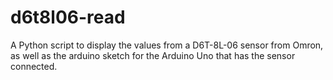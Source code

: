 # d6t8l06-read
A Python script to display the values from a D6T-8L-06 sensor from Omron, as well as the arduino sketch for the Arduino Uno that has the sensor connected.
